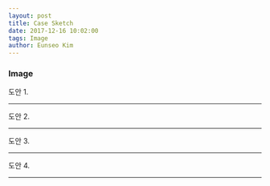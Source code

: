 ```yaml
---
layout: post
title: Case Sketch
date: 2017-12-16 10:02:00
tags: Image
author: Eunseo Kim
---
```


### Image

<amp-img src="{{ site.baseurl }}assets/images/도안 1.jpg" width="629" height="712" layout="responsive" alt="" class="mb3"></amp-img>

도안 1.

<hr />

<amp-img src="{{ site.baseurl }}assets/images/도안 2.jpg" width="691" height="435" layout="responsive" alt="" class="mb3"></amp-img>

도안 2.

<hr />

<amp-img src="{{ site.baseurl }}assets/images/도안 3.jpg" width="781" height="674" layout="responsive" alt="" class="mb3"></amp-img>

도안 3.

<hr />

<amp-img src="{{ site.baseurl }}assets/images/도안 4.jpg" width="630" height="825" layout="responsive" alt="" class="mb3"></amp-img>

도안 4.

<hr />
